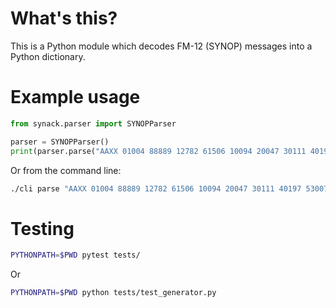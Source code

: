 # What's this?

This is a Python module which decodes FM-12 (SYNOP) messages into a Python dictionary.

# Example usage

```python
from synack.parser import SYNOPParser

parser = SYNOPParser()
print(parser.parse("AAXX 01004 88889 12782 61506 10094 20047 30111 40197 53007 60001 81541 333 81656 86070"))
```

Or from the command line:

```bash
./cli parse "AAXX 01004 88889 12782 61506 10094 20047 30111 40197 53007 60001 81541 333 81656 86070"
```

# Testing

```bash
PYTHONPATH=$PWD pytest tests/
```
Or

```bash
PYTHONPATH=$PWD python tests/test_generator.py
```
